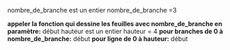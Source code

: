 nombre_de_branche est un entier
nombre_de_branche =3

**appeler la fonction qui dessine les feuilles avec nombre_de_branche en paramètre:**
début
    hauteur est un entier
    hauteur = 4
    **pour branches de 0 à nombre_de_branche:**
    début
        **pour ligne de 0 à hauteur:**
        début
            

